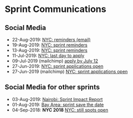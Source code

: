 # Sprint Communications

## Social Media 
- 22-Aug-2019:  [NYC: reminders (email)](https://www.meetup.com/NYC-WiMLDS/messages/boards/thread/52394272)
- 19-Aug-2019:  [NYC: sprint reminders](https://twitter.com/reshamas/status/1163517204928708608)
- 13-Aug-2019:  [NYC: sprint reminders](https://www.meetup.com/NYC-WiMLDS/messages/boards/thread/52382440)
- 11-Jul-2019:  [NYC: last day to apply](https://twitter.com/amuellerml/status/1149324323292950528)
- 09-Jul-2019 (mailchimp)  [apply by July 12](https://mailchi.mp/4c3ede578241/nyc-wimlds-2019-scikit-sprint-applications-reminder)
- 27-Jun-2019:  [NYC: sprint applications open](https://twitter.com/reshamas/status/1144301781545041920)
- 27-Jun-2019 (mailchimp) [NYC: sprint applications open](https://mailchi.mp/ef66cbf6aca1/nyc-wimlds-2019-scikit-sprint-applications-open-3460337)


## Social Media for other sprints
- 03-Aug-2019:  [Nairobi: Sprint Impact Report](https://twitter.com/reshamas/status/1157826645002264577)
- 01-Aug-2019:  [Bay Area: sprint save the date](https://twitter.com/wimlds/status/1157076035827056641)
- 04-Sep-2018:  **NYC 2018** [NYC: still spots open](https://twitter.com/amuellerml/status/1037001088371752960)
